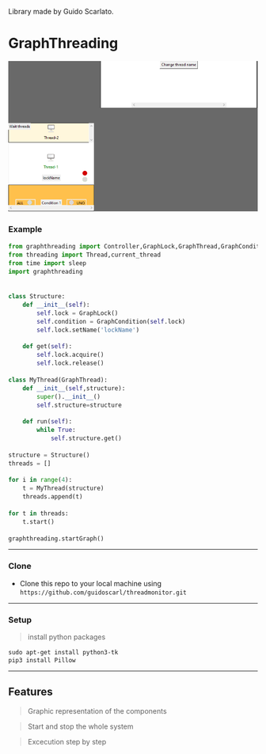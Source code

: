 Library made by Guido Scarlato.

# GraphThreading

![](application.PNG)

### Example
``` python 
from graphthreading import Controller,GraphLock,GraphThread,GraphCondition
from threading import Thread,current_thread
from time import sleep
import graphthreading


class Structure:
    def __init__(self):
        self.lock = GraphLock()
        self.condition = GraphCondition(self.lock)
        self.lock.setName('lockName')
    
    def get(self):
        self.lock.acquire()
        self.lock.release()

class MyThread(GraphThread):
    def __init__(self,structure):
        super().__init__()
        self.structure=structure

    def run(self):
        while True:
            self.structure.get()
            
structure = Structure()
threads = []

for i in range(4):
    t = MyThread(structure)
    threads.append(t)

for t in threads:
    t.start()

graphthreading.startGraph()
```

---
### Clone

- Clone this repo to your local machine using `https://github.com/guidoscarl/threadmonitor.git`
---
### Setup

> install python packages

```shell
sudo apt-get install python3-tk
pip3 install Pillow 
```


---

## Features
> Graphic representation of the components

> Start and stop the whole system

> Excecution step by step 




